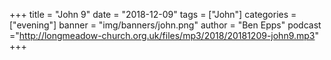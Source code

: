 +++
title = "John 9"
date = "2018-12-09"
tags = ["John"]
categories = ["evening"]
banner = "img/banners/john.png"
author = "Ben Epps"
podcast ="http://longmeadow-church.org.uk/files/mp3/2018/20181209-john9.mp3"
+++
